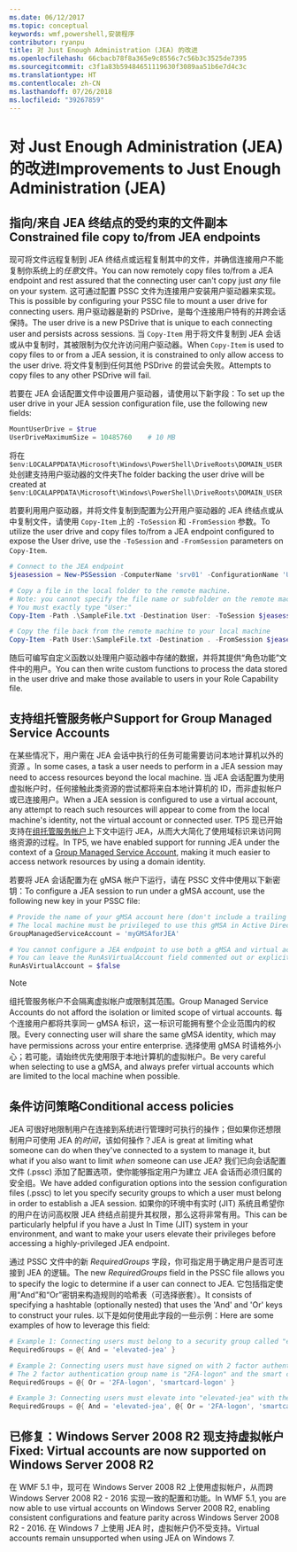 ```yaml
---
ms.date: 06/12/2017
ms.topic: conceptual
keywords: wmf,powershell,安装程序
contributor: ryanpu
title: 对 Just Enough Administration (JEA) 的改进
ms.openlocfilehash: 66cbacb78f8a365e9c8556c7c56b3c3525de7395
ms.sourcegitcommit: c3f1a83b59484651119630f3089aa51b6e7d4c3c
ms.translationtype: HT
ms.contentlocale: zh-CN
ms.lasthandoff: 07/26/2018
ms.locfileid: "39267859"
---
```

# <a name="improvements-to-just-enough-administration-jea"></a><span data-ttu-id="0f4c3-103">对 Just Enough Administration (JEA) 的改进</span><span class="sxs-lookup"><span data-stu-id="0f4c3-103">Improvements to Just Enough Administration (JEA)</span></span>

## <a name="constrained-file-copy-tofrom-jea-endpoints"></a><span data-ttu-id="0f4c3-104">指向/来自 JEA 终结点的受约束的文件副本</span><span class="sxs-lookup"><span data-stu-id="0f4c3-104">Constrained file copy to/from JEA endpoints</span></span>

<span data-ttu-id="0f4c3-105">现可将文件远程复制到 JEA 终结点或远程复制其中的文件，并确信连接用户不能复制你系统上的*任意*文件。</span><span class="sxs-lookup"><span data-stu-id="0f4c3-105">You can now remotely copy files to/from a JEA endpoint and rest assured that the connecting user can't copy just *any* file on your system.</span></span> <span data-ttu-id="0f4c3-106">这可通过配置 PSSC 文件为连接用户安装用户驱动器来实现。</span><span class="sxs-lookup"><span data-stu-id="0f4c3-106">This is possible by configuring your PSSC file to mount a user drive for connecting users.</span></span> <span data-ttu-id="0f4c3-107">用户驱动器是新的 PSDrive，是每个连接用户特有的并跨会话保持。</span><span class="sxs-lookup"><span data-stu-id="0f4c3-107">The user drive is a new PSDrive that is unique to each connecting user and persists across sessions.</span></span> <span data-ttu-id="0f4c3-108">当 `Copy-Item` 用于将文件复制到 JEA 会话或从中复制时，其被限制为仅允许访问用户驱动器。</span><span class="sxs-lookup"><span data-stu-id="0f4c3-108">When `Copy-Item` is used to copy files to or from a JEA session, it is constrained to only allow access to the user drive.</span></span> <span data-ttu-id="0f4c3-109">将文件复制到任何其他 PSDrive 的尝试会失败。</span><span class="sxs-lookup"><span data-stu-id="0f4c3-109">Attempts to copy files to any other PSDrive will fail.</span></span>

<span data-ttu-id="0f4c3-110">若要在 JEA 会话配置文件中设置用户驱动器，请使用以下新字段：</span><span class="sxs-lookup"><span data-stu-id="0f4c3-110">To set up the user drive in your JEA session configuration file, use the following new fields:</span></span>

```powershell
MountUserDrive = $true
UserDriveMaximumSize = 10485760    # 10 MB
```

<span data-ttu-id="0f4c3-111">将在 `$env:LOCALAPPDATA\Microsoft\Windows\PowerShell\DriveRoots\DOMAIN_USER` 处创建支持用户驱动器的文件夹</span><span class="sxs-lookup"><span data-stu-id="0f4c3-111">The folder backing the user drive will be created at `$env:LOCALAPPDATA\Microsoft\Windows\PowerShell\DriveRoots\DOMAIN_USER`</span></span>

<span data-ttu-id="0f4c3-112">若要利用用户驱动器，并将文件复制到配置为公开用户驱动器的 JEA 终结点或从中复制文件，请使用 `Copy-Item` 上的 `-ToSession` 和 `-FromSession` 参数。</span><span class="sxs-lookup"><span data-stu-id="0f4c3-112">To utilize the user drive and copy files to/from a JEA endpoint configured to expose the User drive, use the `-ToSession` and `-FromSession` parameters on `Copy-Item`.</span></span>

```powershell
# Connect to the JEA endpoint
$jeasession = New-PSSession -ComputerName 'srv01' -ConfigurationName 'UserDemo'

# Copy a file in the local folder to the remote machine.
# Note: you cannot specify the file name or subfolder on the remote machine.
# You must exactly type "User:"
Copy-Item -Path .\SampleFile.txt -Destination User: -ToSession $jeasession

# Copy the file back from the remote machine to your local machine
Copy-Item -Path User:\SampleFile.txt -Destination . -FromSession $jeasession
```

<span data-ttu-id="0f4c3-113">随后可编写自定义函数以处理用户驱动器中存储的数据，并将其提供“角色功能”文件中的用户。</span><span class="sxs-lookup"><span data-stu-id="0f4c3-113">You can then write custom functions to process the data stored in the user drive and make those available to users in your Role Capability file.</span></span>

## <a name="support-for-group-managed-service-accounts"></a><span data-ttu-id="0f4c3-114">支持组托管服务帐户</span><span class="sxs-lookup"><span data-stu-id="0f4c3-114">Support for Group Managed Service Accounts</span></span>

<span data-ttu-id="0f4c3-115">在某些情况下，用户需在 JEA 会话中执行的任务可能需要访问本地计算机以外的资源 。</span><span class="sxs-lookup"><span data-stu-id="0f4c3-115">In some cases, a task a user needs to perform in a JEA session may need to access resources beyond the local machine.</span></span> <span data-ttu-id="0f4c3-116">当 JEA 会话配置为使用虚拟帐户时，任何接触此类资源的尝试都将来自本地计算机的 ID，而非虚拟帐户或已连接用户。</span><span class="sxs-lookup"><span data-stu-id="0f4c3-116">When a JEA session is configured to use a virtual account, any attempt to reach such resources will appear to come from the local machine's identity, not the virtual account or connected user.</span></span> <span data-ttu-id="0f4c3-117">TP5 现已开始支持在[组托管服务帐户](/previous-versions/windows/it-pro/windows-server-2012-R2-and-2012/jj128431\(v=ws.11\))上下文中运行 JEA，从而大大简化了使用域标识来访问网络资源的过程。</span><span class="sxs-lookup"><span data-stu-id="0f4c3-117">In TP5, we have enabled support for running JEA under the context of a [Group Managed Service Account](/previous-versions/windows/it-pro/windows-server-2012-R2-and-2012/jj128431\(v=ws.11\)), making it much easier to access network resources by using a domain identity.</span></span>

<span data-ttu-id="0f4c3-118">若要将 JEA 会话配置为在 gMSA 帐户下运行，请在 PSSC 文件中使用以下新密钥：</span><span class="sxs-lookup"><span data-stu-id="0f4c3-118">To configure a JEA session to run under a gMSA account, use the following new key in your PSSC file:</span></span>

```powershell
# Provide the name of your gMSA account here (don't include a trailing $)
# The local machine must be privileged to use this gMSA in Active Directory
GroupManagedServiceAccount = 'myGMSAforJEA'

# You cannot configure a JEA endpoint to use both a gMSA and virtual account
# You can leave the RunAsVirtualAccount field commented out or explicitly set it to false
RunAsVirtualAccount = $false
```

> [!NOTE]
> <span data-ttu-id="0f4c3-119">组托管服务帐户不会隔离虚拟帐户或限制其范围。</span><span class="sxs-lookup"><span data-stu-id="0f4c3-119">Group Managed Service Accounts do not afford the isolation or limited scope of virtual accounts.</span></span>
> <span data-ttu-id="0f4c3-120">每个连接用户都将共享同一 gMSA 标识，这一标识可能拥有整个企业范围内的权限。</span><span class="sxs-lookup"><span data-stu-id="0f4c3-120">Every connecting user will share the same gMSA identity, which may have permissions across your entire enterprise.</span></span> <span data-ttu-id="0f4c3-121">选择使用 gMSA 时请格外小心；若可能，请始终优先使用限于本地计算机的虚拟帐户。</span><span class="sxs-lookup"><span data-stu-id="0f4c3-121">Be very careful when selecting to use a gMSA, and always prefer virtual accounts which are limited to the local machine when possible.</span></span>

## <a name="conditional-access-policies"></a><span data-ttu-id="0f4c3-122">条件访问策略</span><span class="sxs-lookup"><span data-stu-id="0f4c3-122">Conditional access policies</span></span>

<span data-ttu-id="0f4c3-123">JEA 可很好地限制用户在连接到系统进行管理时可执行的操作；但如果你还想限制用户可使用 JEA 的*时间*，该如何操作？</span><span class="sxs-lookup"><span data-stu-id="0f4c3-123">JEA is great at limiting what someone can do when they've connected to a system to manage it, but what if you also want to limit *when* someone can use JEA?</span></span> <span data-ttu-id="0f4c3-124">我们已向会话配置文件 (.pssc) 添加了配置选项，使你能够指定用户为建立 JEA 会话而必须归属的安全组。</span><span class="sxs-lookup"><span data-stu-id="0f4c3-124">We have added configuration options into the session configuration files (.pssc) to let you specify security groups to which a user must belong in order to establish a JEA session.</span></span> <span data-ttu-id="0f4c3-125">如果你的环境中有实时 (JIT) 系统且希望你的用户在访问高权限 JEA 终结点前提升其权限，那么这将非常有用。</span><span class="sxs-lookup"><span data-stu-id="0f4c3-125">This can be particularly helpful if you have a Just In Time (JIT) system in your environment, and want to make your users elevate their privileges before accessing a highly-privileged JEA endpoint.</span></span>

<span data-ttu-id="0f4c3-126">通过 PSSC 文件中的新 *RequiredGroups* 字段，你可指定用于确定用户是否可连接到 JEA 的逻辑。</span><span class="sxs-lookup"><span data-stu-id="0f4c3-126">The new *RequiredGroups* field in the PSSC file allows you to specify the logic to determine if a user can connect to JEA.</span></span> <span data-ttu-id="0f4c3-127">它包括指定使用“And”和“Or”密钥来构造规则的哈希表（可选择嵌套）。</span><span class="sxs-lookup"><span data-stu-id="0f4c3-127">It consists of specifying a hashtable (optionally nested) that uses the 'And' and 'Or' keys to construct your rules.</span></span> <span data-ttu-id="0f4c3-128">以下是如何使用此字段的一些示例：</span><span class="sxs-lookup"><span data-stu-id="0f4c3-128">Here are some examples of how to leverage this field:</span></span>

```powershell
# Example 1: Connecting users must belong to a security group called "elevated-jea"
RequiredGroups = @{ And = 'elevated-jea' }

# Example 2: Connecting users must have signed on with 2 factor authentication or a smart card
# The 2 factor authentication group name is "2FA-logon" and the smart card group name is "smartcard-logon"
RequiredGroups = @{ Or = '2FA-logon', 'smartcard-logon' }

# Example 3: Connecting users must elevate into "elevated-jea" with their JIT system and have logged on with 2FA or a smart card
RequiredGroups = @{ And = 'elevated-jea', @{ Or = '2FA-logon', 'smartcard-logon' }}
```

## <a name="fixed-virtual-accounts-are-now-supported-on-windows-server-2008-r2"></a><span data-ttu-id="0f4c3-129">已修复：Windows Server 2008 R2 现支持虚拟帐户</span><span class="sxs-lookup"><span data-stu-id="0f4c3-129">Fixed: Virtual accounts are now supported on Windows Server 2008 R2</span></span>

<span data-ttu-id="0f4c3-130">在 WMF 5.1 中，现可在 Windows Server 2008 R2 上使用虚拟帐户，从而跨 Windows Server 2008 R2 - 2016 实现一致的配置和功能。</span><span class="sxs-lookup"><span data-stu-id="0f4c3-130">In WMF 5.1, you are now able to use virtual accounts on Windows Server 2008 R2, enabling consistent configurations and feature parity across Windows Server 2008 R2 - 2016.</span></span> <span data-ttu-id="0f4c3-131">在 Windows 7 上使用 JEA 时，虚拟帐户仍不受支持。</span><span class="sxs-lookup"><span data-stu-id="0f4c3-131">Virtual accounts remain unsupported when using JEA on Windows 7.</span></span>